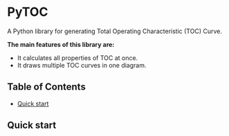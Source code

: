 # PyTOC
A Python library for generating Total Operating Characteristic (TOC) Curve.

**The main features of this library are:**

- It calculates all properties of TOC at once.
- It draws multiple TOC curves in one diagram.
## Table of Contents
- [Quick start](#quick-start)


## Quick start